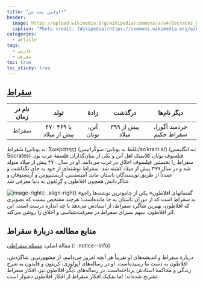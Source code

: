 ```yaml
---
title: "اولین پست من!"
header:
  image: https://upload.wikimedia.org/wikipedia/commons/a/a4/Socrates_Louvre.jpg
  caption: "Photo credit: [Wikipedia](https://commons.wikimedia.org/wiki/File:Socrates_Louvre.jpg?uselang=fa)"
categories:
  - article
tags:
  - فارسی
  - معرفی
toc: true
toc_sticky: true
---
```


## [سقراط](https://fa.wikipedia.org/wiki/%D8%B3%D9%82%D8%B1%D8%A7%D8%B7)

| نام در زمان | تولد                    | زادهٔ      | درگذشت           | دیگر نام‌ها              |
|:-----------:|:-----------------------:|:----------:|:----------------:|:------------------------:|
| سقراط       | ۴۷۰ یا ۴۶۹ پیش از میلاد | آتن، یونان | ۳۹۹ پیش از میلاد | خردمند آگورا، سقراط حکیم |

سُقراط (به یونانی: Σωκράτης) (تلفّظ به یونانی: سوکْراتیس/soˈkra:ti:s/) (به انگلیسی: Socrates) فیلسوف یونان کلاسیک اهل آتن و یکی از بنیان‌گذاران فلسفهٔ غرب بود. سقراط را نخستین فیلسوف اخلاق در غرب می‌دانند. او در سال ۴۷۰ پیش از میلاد متولد شد و در سال ۳۹۹ پیش از میلاد کشته شد. سقراط نوشته‌ای از خود به جای نگذاشت و عمدتاً از طریق نویسندگان باستان مانند آنتیستنس، آریستیپوس و آریستوفان و شاگردانش همچون افلاطون و گِزِنُفون به دنیا معرفی شد.

![image-right](https://upload.wikimedia.org/wikipedia/commons/thumb/6/68/Vatsoc.jpg/150px-Vatsoc.jpg){: .align-right}
«گفتمانهای افلاطون» یکی از جامع‌ترین نوشته‌ها راجع به سقراط است که از دوران باستان به جا مانده‌است؛ هرچند مشخص نیست که تصویری که افلاطون، بهترین شاگرد سقراط، از استادش می‌دهد تا چه اندازه درست است. این اثر افلاطون، سهم بسزای سقراط در معرفت‌شناسی و اخلاق را روشن می‌کند.

## منابع مطالعه دربارهٔ سقراط

مقالهٔ اصلی: [مسئله سقراطی](https://fa.wikipedia.org/wiki/%D9%85%D8%B3%D8%A6%D9%84%D9%87_%D8%B3%D9%82%D8%B1%D8%A7%D8%B7%DB%8C)
{: .notice--info}

دربارهٔ سقراط و اندیشه‌های او تقریباً هر آنچه امروز می‌دانیم، از مشهورترین شاگردش، افلاطون به دست ما رسیده‌است. او در رساله‌های آپولوژی، کریتون و فایدون به شرح زندگی و محاکمهٔ استادش پرداخته‌است. در رساله‌های دیگر افلاطون نیز، افکار سقراط تشریح شده‌اند؛ اما تفکیک افکار سقراط از افکار افلاطون دشوار است.